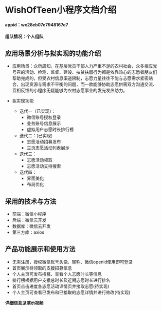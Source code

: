 # WishOfTeen小程序文档介绍

#### appid：wx28eb07c7948167e7

**组队情况：个人组队**



## 应用场景分析与拟实现的功能介绍

* 应用场景：众所周知，在基层党员干部人力严重不足的农村社会，众多相应党号召的活动、检测、监督、建设、扶贫扶弱行为都是依靠热心的志愿者朋友们帮助完成的，但受农村信息渠道限制，志愿力量往往不能与志愿需求紧密贴合，出现资源与需求不平衡的问题，而一款能够协助志愿供需双方沟通交流、互相反馈的小程序无疑能够为农村志愿事业的发光发热助力。

* 拟实现功能
  * 迭代一（已实现）：
    * 微信账号授权登录
    * 业务账号信息展示
    * 虚拟用户志愿时长排行榜
  * 迭代二：(已实现)
    * 志愿活动招募发布
    * 主页志愿活动列表展示
  * 迭代三：
    * 志愿活动领取
    * 志愿活动支持搜索
  * 迭代四：
    * 界面美化
    * 布局优化



## 采用的技术与方法

* 前端：微信小程序
* 后端：微信云开发
* 数据库：微信云开发
* 第三方库：axios



## 产品功能展示和使用方法

* 无需注册，授权微信账号头像、昵称、微信openid使用即可登录
* 首页展示待领取的支援招募信息
* 个人主页可发布招募、查看个人志愿时长等信息
* 排行榜根据用户支援总时长及近期志愿时长进行排名
* 首页点击进度各志愿活动详情页并接取志愿(待实现)
* 个人主页可查看已发布和已接取的志愿详情并进行修改(待实现)


**详细信息见演示视频**
